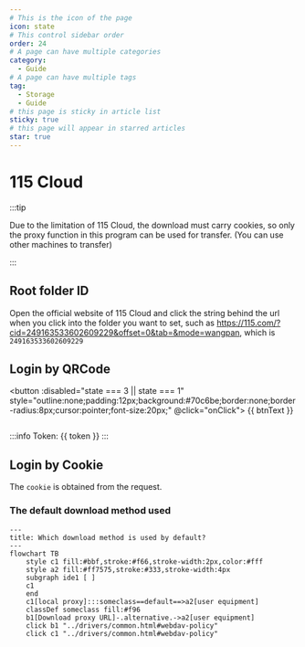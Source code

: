 ```yaml
---
# This is the icon of the page
icon: state
# This control sidebar order
order: 24
# A page can have multiple categories
category:
  - Guide
# A page can have multiple tags
tag:
  - Storage
  - Guide
# this page is sticky in article list
sticky: true
# this page will appear in starred articles
star: true
---
```


# 115 Cloud

:::tip

Due to the limitation of 115 Cloud, the download must carry cookies, so only the proxy function in this program can be used for transfer. (You can use other machines to transfer)

:::

## **Root folder ID**

Open the official website of 115 Cloud and click the string behind the url when you click into the folder you want to set, such as <https://115.com/?cid=249163533602609229&offset=0&tab=&mode=wangpan>, which is `249163533602609229`

## **Login by QRCode**

<script setup lang="ts">
import { ref } from "vue";
const btnText = ref("Get QRCode");
// 0 -> Initial
// 1 -> Wait qr
// 2 -> Wait Scan
// 3 -> Getting Token
// 4 -> Success
const state = ref(0);
const src= ref('')
const token = ref('')
const ckData = ref('')
const getQr = async ()=>{
  btnText.value = '等待...';
  state.value = 1;
  const resp = await fetch("https://api.nn.ci/proxy/qrcodeapi.115.com/api/1.0/web/1.0/token");
  const res = await resp.json();
  console.log(res)
  btnText.value='Use 115 Cloud APP To Scan Then Click'
  state.value = 2;
  ckData.value = {
    uid: res.data.uid,
    time: res.data.time.toString(),
    sign: res.data.sign,
    _ : (new Date().getTime()/ 1000).toString()
  };
  src.value = `https://api.nn.ci/qr/?size=400&text=${encodeURIComponent(res.data.qrcode)}`
}
const getToken = async ()=>{
  state.value = 3;
  btnText.value = 'Waiting...';

  const resp = await fetch(`https://api.nn.ci/proxy/qrcodeapi.115.com/get/status/?uid=${ckData.value.uid}&time=${ckData.value.time}&sign=${ckData.value.sign}&_=${ckData.value._}`);
  const res = await resp.json();
  const {data:{version,status,msg}} = res;
  if(status !==  2){
    state.value = 2;
    btnText.value = 'Use 115 Cloud APP To Scan Then Click'
    alert('Status:' + status);
    return
  }
  token.value = ckData.value.uid
  btnText.value = 'Get Token Success'
  state.value = 4;
  console.log(res)
}
const onClick = async ()=>{
  if(state.value===0){
    getQr()
  }
  if(state.value===2){
    getToken()
  }
}
</script>

<button :disabled="state === 3 || state === 1"
  style="outline:none;padding:12px;background:#70c6be;border:none;border-radius:8px;cursor:pointer;font-size:20px;"
  @click="onClick">
{{ btnText }}
</button>

<div v-show="src" style="margin:4px">
 <img :src="src"/>
</div>

<div v-show="token" >

:::info Token: {{ token }}
:::
</div>

## **Login by Cookie**

The `cookie` is obtained from the request.



### **The default download method used**


```mermaid
---
title: Which download method is used by default?
---
flowchart TB
    style c1 fill:#bbf,stroke:#f66,stroke-width:2px,color:#fff
    style a2 fill:#ff7575,stroke:#333,stroke-width:4px
    subgraph ide1 [ ]
    c1
    end
    c1[local proxy]:::someclass==default==>a2[user equipment]
    classDef someclass fill:#f96
    b1[Download proxy URL]-.alternative.->a2[user equipment]
    click b1 "../drivers/common.html#webdav-policy"
    click c1 "../drivers/common.html#webdav-policy"
```
